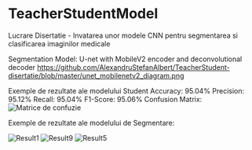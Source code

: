 # TeacherStudentModel
Lucrare Disertatie - Invatarea unor modele CNN pentru segmentarea si clasificarea imaginilor medicale

Segmentation Model: U-net with MobileV2 encoder and deconvolutional decoder
https://github.com/AlexandruStefanAlbert/TeacherStudent-disertatie/blob/master/unet_mobilenetv2_diagram.png

Exemple de rezultate ale modelului Student
Accuracy: 95.04%
Precision: 95.12%
Recall: 95.04%
F1-Score: 95.06%
Confusion Matrix:
![Matrice de confuzie](https://github.com/user-attachments/assets/c85fad83-1b6c-4cca-9af3-11375c09c291)


Exemple de rezultate ale modelului de Segmentare:

![Result1](https://github.com/user-attachments/assets/b5ccc965-e1bb-48b7-abf2-de4d924fd7bd)
![Result9](https://github.com/user-attachments/assets/da8d040a-6a84-4358-bf17-6b09a30309f5)
![Result5](https://github.com/user-attachments/assets/29e3c7e6-6c08-4a3d-b705-d689ef3a6363)
